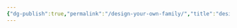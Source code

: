 ```yaml
---
{"dg-publish":true,"permalink":"/design-your-own-family/","title":"design your own family","tags":["gardenEntry"],"created":"","updated":""}
---
```




